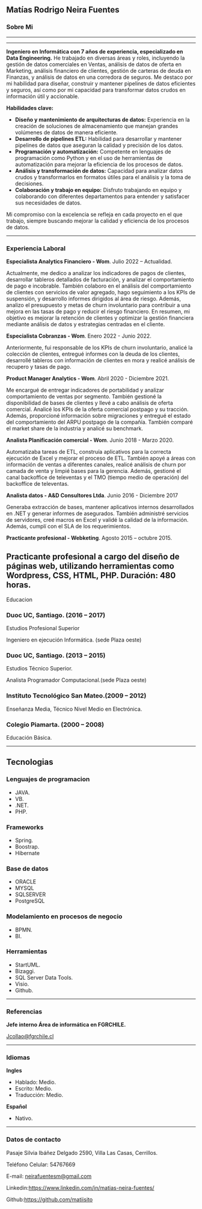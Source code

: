 
## Matías Rodrigo Neira Fuentes
### Sobre Mi
____
---

**Ingeniero en Informática con 7 años de experiencia, especializado en Data Engineering.** 
He trabajado en diversas áreas y roles, incluyendo la gestión de datos comerciales en Ventas, análisis de datos de oferta en Marketing, análisis financiero de clientes, gestión de carteras de deuda en Finanzas, y análisis de datos en una corredora de seguros. Me destaco por mi habilidad para diseñar, construir y mantener pipelines de datos eficientes y seguros, así como por mi capacidad para transformar datos crudos en información útil y accionable.

**Habilidades clave:**
- **Diseño y mantenimiento de arquitecturas de datos:** Experiencia en la creación de soluciones de almacenamiento que manejan grandes volúmenes de datos de manera eficiente.
- **Desarrollo de pipelines ETL:** Habilidad para desarrollar y mantener pipelines de datos que aseguran la calidad y precisión de los datos.
- **Programación y automatización:** Competente en lenguajes de programación como Python y en el uso de herramientas de automatización para mejorar la eficiencia de los procesos de datos.
- **Análisis y transformación de datos:** Capacidad para analizar datos crudos y transformarlos en formatos útiles para el análisis y la toma de decisiones.
- **Colaboración y trabajo en equipo:** Disfruto trabajando en equipo y colaborando con diferentes departamentos para entender y satisfacer sus necesidades de datos.

Mi compromiso con la excelencia se refleja en cada proyecto en el que trabajo, siempre buscando mejorar la calidad y eficiencia de los procesos de datos.
____
### Experiencia Laboral

**Especialista Analytics Financiero - Wom**.
Julio 2022 – Actualidad.

Actualmente, me dedico a analizar los indicadores de pagos de clientes, desarrollar tableros detallados
de facturación, y analizar el comportamiento de pago e incobrable. También colaboro en el análisis del
comportamiento de clientes con servicios de valor agregado, hago seguimiento a los KPIs de suspensión,
y desarrollo informes dirigidos al área de riesgo. Además, analizo el presupuesto y metas de churn
involuntario para contribuir a una mejora en las tasas de pago y reducir el riesgo financiero. En resumen,
mi objetivo es mejorar la retención de clientes y optimizar la gestión financiera mediante análisis de datos
y estrategias centradas en el cliente.

**Especialista Cobranzas - Wom**.
Enero 2022 - Junio 2022.

Anteriormente, fui responsable de los KPIs de churn involuntario, analicé la colección de clientes,
entregué informes con la deuda de los clientes, desarrollé tableros con información de clientes en mora y
realicé análisis de recupero y tasas de pago.

**Product Manager Analytics - Wom**.
Abril 2020 - Diciembre 2021.

Me encargué de entregar indicadores de portabilidad y analizar comportamiento de ventas por
segmento. También gestioné la disponibilidad de bases de clientes y llevé a cabo análisis de oferta
comercial. Analicé los KPIs de la oferta comercial postpago y su tracción. Además, proporcioné
información sobre migraciones y entregué el estado del comportamiento del ARPU postpago de la
compañía. También comparé el market share de la industria y analicé su benchmark.

**Analista Planificación comercial - Wom**.
Junio 2018 - Marzo 2020.

Automatizaba tareas de ETL, construía aplicativos para la correcta ejecución de Excel y mejorar el
proceso de ETL. También apoyé a áreas con información de ventas a diferentes canales, realicé análisis
de churn por camada de venta y limpié bases para la gerencia. Además, gestioné el canal backoffice de
televentas y el TMO (tiempo medio de operación) del backoffice de televentas.

**Analista datos - A&D Consultores Ltda**.
Junio 2016 - Diciembre 2017

Generaba extracción de bases, mantener aplicativos internos desarrollados en .NET y generar informes
de asegurados. También administré servicios de servidores, creé macros en Excel y validé la calidad de
la información. Además, cumplí con el SLA de los requerimientos.


**Practicante profesional - Webketing**.
Agosto 2015 – octubre 2015.

Practicante profesional a cargo del diseño de páginas web, utilizando herramientas como Wordpress, CSS, HTML, PHP.
Duración: 480 horas.
----
Educacion


### Duoc UC, Santiago. (2016 – 2017)

Estudios Profesional Superior

Ingeniero en ejecución Informática. (sede Plaza oeste)

### Duoc UC, Santiago. (2013 – 2015)

Estudios Técnico Superior.

Analista Programador Computacional.(sede Plaza oeste)

### Instituto Tecnológico San Mateo.(2009 – 2012)
Enseñanza Media, Técnico Nivel Medio en Electrónica.


### Colegio Piamarta. (2000 – 2008)

Educación  Básica.


----
## Tecnologias
### Lenguajes de programacion
- JAVA.
- VB.
- .NET.
- PHP.
### Frameworks
- Spring.
- Boostrap.
- Hibernate

### Base de datos
- ORACLE
- MYSQL
- SQLSERVER
- PostgreSQL

### Modelamiento en procesos de negocio
- BPMN.
- BI.

### Herramientas
- StartUML.
- Bizaggi.
- SQL Server Data Tools.
- Visio.
- Github.

----
### Referencias
**Jefe interno Área de informática en FGRCHILE.**

Jcollao@fgrchile.cl


----
### Idiomas
**Ingles**
- Hablado: Medio.
- Escrito: Medio.
- Traducción: Medio.

**Español**
- Nativo.

----
### Datos de contacto
Pasaje Silvia Ibáñez Delgado 2590, Villa Las Casas, Cerrillos.

Teléfono Celular: 54767669

E-mail: neirafuentesm@gmail.com

Linkedin:https://www.linkedin.com/in/matias-neira-fuentes/

Github:https://github.com/matiisito
